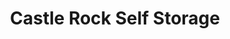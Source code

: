 ---
title: "Castle Rock Self Storage"
url: /colorado-springs/castle-rock-self-storage/
shop: storage rental
---